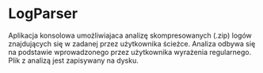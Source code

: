 # LogParser

Aplikacja konsolowa umożliwiajaca analizę skompresowanych (.zip) logów znajdujących się w zadanej przez użytkownika ścieżce.
Analiza odbywa się na podstawie wprowadzonego przez użytkownika wyrażenia regularnego. Plik z analizą jest zapisywany na dysku.
